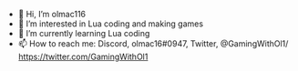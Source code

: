 - 👋 Hi, I’m olmac116
- 👀 I’m interested in Lua coding and making games
- 🌱 I’m currently learning Lua coding
- 📫 How to reach me: Discord, olmac16#0947, Twitter, @GamingWithOl1/ https://twitter.com/GamingWithOl1

